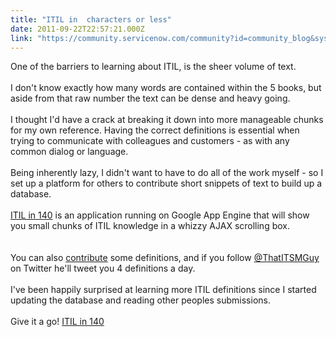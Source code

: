 ```yaml
---
title: "ITIL in  characters or less"
date: 2011-09-22T22:57:21.000Z
link: "https://community.servicenow.com/community?id=community_blog&sys_id=3eaca625dbd0dbc01dcaf3231f961934"
---
```

<p>One of the barriers to learning about ITIL, is the sheer volume of text.<br /><br />I don't know exactly how many words are contained within the 5 books, but aside from that raw number the text can be dense and heavy going.<br /><br />I thought I'd have a crack at breaking it down into more manageable chunks for my own reference. Having the correct definitions is essential when trying to communicate with colleagues and customers - as with any common dialog or language.<br /><br />Being inherently lazy, I didn't want to have to do all of the work myself - so I set up a platform for others to contribute short snippets of text to build up a database.<br /><br /><a title="il-in-140.appspot.com" href="http://itil-in-140.appspot.com">ITIL in 140</a> is an application running on Google App Engine that will show you small chunks of ITIL knowledge in a whizzy AJAX scrolling box.<br /><br /><img  alt="" class="jive-image" src="ede091c6db5897049c9ffb651f96195c.iix" /><br /><br />You can also <a title="il-in-140.appspot.com/contribute" href="http://itil-in-140.appspot.com/contribute">contribute</a> some definitions, and if you follow <a title="itter.com/ThatITSMGuy" href="http://twitter.com/ThatITSMGuy">@ThatITSMGuy</a> on Twitter he'll tweet you 4 definitions a day.<br /><br />I've been happily surprised at learning more ITIL definitions since I started updating the database and reading other peoples submissions.<br /><br />Give it a go! <a title="il-in-140.appspot.com" href="http://itil-in-140.appspot.com">ITIL in 140</a></p>